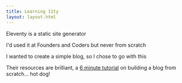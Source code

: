 ```yaml
---
title: Learning 11ty
layout: layout.html
---
```


Eleventy is a static site generator

I'd used it at Founders and Coders but never from scratch

I wanted to create a simple blog, so I chose to go with this

Their resources are brilliant, a [6 minute tutorial](https://www.youtube.com/watch?v=kzf9A9tkkl4) on building a blog from scratch... hot dog!
